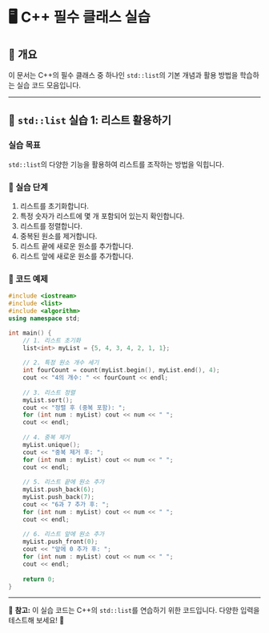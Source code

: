 # 🖥️ C++ 필수 클래스 실습

## 📌 개요
이 문서는 C++의 필수 클래스 중 하나인 `std::list`의 기본 개념과 활용 방법을 학습하는 실습 코드 모음입니다.

---

## 🔹 `std::list` 실습 1: 리스트 활용하기

### 실습 목표
`std::list`의 다양한 기능을 활용하여 리스트를 조작하는 방법을 익힙니다.

### 📝 실습 단계
1. 리스트를 초기화합니다.
2. 특정 숫자가 리스트에 몇 개 포함되어 있는지 확인합니다.
3. 리스트를 정렬합니다.
4. 중복된 원소를 제거합니다.
5. 리스트 끝에 새로운 원소를 추가합니다.
6. 리스트 앞에 새로운 원소를 추가합니다.

### 📌 코드 예제
```cpp
#include <iostream>
#include <list>
#include <algorithm>
using namespace std;

int main() {
    // 1. 리스트 초기화
    list<int> myList = {5, 4, 3, 4, 2, 1, 1};
    
    // 2. 특정 원소 개수 세기
    int fourCount = count(myList.begin(), myList.end(), 4);
    cout << "4의 개수: " << fourCount << endl;
    
    // 3. 리스트 정렬
    myList.sort();
    cout << "정렬 후 (중복 포함): ";
    for (int num : myList) cout << num << " ";
    cout << endl;
    
    // 4. 중복 제거
    myList.unique();
    cout << "중복 제거 후: ";
    for (int num : myList) cout << num << " ";
    cout << endl;
    
    // 5. 리스트 끝에 원소 추가
    myList.push_back(6);
    myList.push_back(7);
    cout << "6과 7 추가 후: ";
    for (int num : myList) cout << num << " ";
    cout << endl;
    
    // 6. 리스트 앞에 원소 추가
    myList.push_front(0);
    cout << "앞에 0 추가 후: ";
    for (int num : myList) cout << num << " ";
    cout << endl;
    
    return 0;
}
```

---

📌 **참고:**
이 실습 코드는 C++의 `std::list`를 연습하기 위한 코드입니다. 다양한 입력을 테스트해 보세요! 🚀
